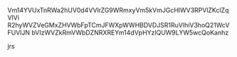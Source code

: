 Vm14YVUxTnRWa2hUV0d4VVlrZG9WRmxyVm5kVmJGcHlWV3RPVlZKclZqVlVi
R2hyWVZVeGMxZHVWbFpTCmJFWXpWWHBDVDJSR1RuVlhiV3hoQ21WcVFUVlJN
bVIzWVZkRmVWbDZNRXREYm14dVpHYzlQUW9LYW5wcQoKanhz

jrs